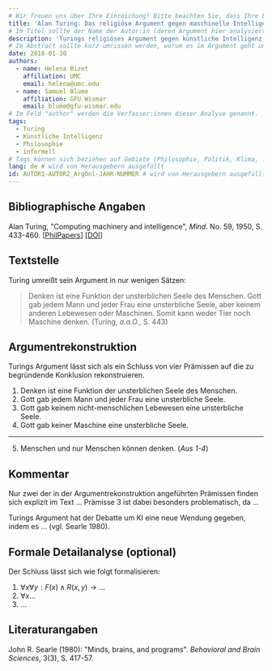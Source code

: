 ```yaml
---
# Wir freuen uns über Ihre Einreichung! Bitte beachten Sie, dass Ihre Einreichung nicht-anonym begutachtet wird und dass sich das Herausgeberteam vorenthält, Einreichungen zurückzuweisen. Mit der Einreichung stimmen Sie der Publikation davon inkl. Ihres Namens und der Email-Adresse auf der Webseite http://www.argumentation.online unter der Creative Commons Lizenz (CC BY-NC, https://creativecommons.org/licenses/by-nc/4.0/) zu.
title: 'Alan Turing: Das religiöse Argument gegen maschinelle Intelligenz -- Muster' 
# Im Titel sollte der Name der Autor:in (deren Argument hier analysiert wird) und ein Inhaltshinweis stehen, z.B. "René Descartes: Das Traumargument" oder "Platon: Das Euthyphron-Dilemma".
description: 'Turings religiöses Argument gegen künstliche Intelligenz begründet, dass es keine denkenden Maschinen geben kann, und verweist dabei auf die göttliche, unsterbliche Seele des Menschen. Die hier vorgestellte informelle Rekonstruktion stellt insbesondere die substantiellen metaphysischen Annahmen des Arguments, welche in der Philosophie des Geistes umstritten sind, heraus.'  
# Im Abstract sollte kurz umrissen werden, worum es im Argument geht und ggf. welche Besonderheiten die vorgetragene Rekonstruktion aufweist (etwa: Analogieargument). Umfang: 100-200 Wörter.
date: 2018-01-30
authors: 
  - name: Helena Bizet
    affiliation: UMC
    email: helena@umc.edu
  - name: Samuel Blume
    affiliation: GFU Wismar
    email: blume@gfu-wismar.edu
# Im Feld "author" werden die Verfasser:innen dieser Analyse genannt. 
tags: 
  - Turing
  - Künstliche Intelligenz
  - Philosophie
  - informell
# Tags können sich beziehen auf Gebiete (Philosophie, Politik, Klima, ...), Schulstufe (Sek I, Sek II, Uni), Sprache des Originaltextes (Griechisch, Latein, Englisch, Französisch, Deutsch, Spanisch, Italienisch), eingesetzte Rekonstruktionstechniken (informell, formal, Aussagenlogik, Prädikatenlogik, Modallogik, Höherstufige/andere Logik), Autor:in der Originaltexte
lang: de # wird von Herausgebern ausgefüllt
id: AUTOR1-AUTOR2_ArgOnl-JAHR-NUMMER # wird von Herausgebern ausgefüllt
---
```



## Bibliographische Angaben

<!--Bibliographische Angaben zur analysierten Textstelle, falls möglich mit Weblinks-->

Alan Turing, "Computing machinery and intelligence", *Mind*. No. 59, 1950, S. 433-460. [[PhilPapers](https://philpapers.org/rec/TURCMA)] [[DOI](http://dx.doi.org/10.1093/mind/LIX.236.433)]


## Textstelle

<!--Die Textstelle in der Originalsprache und/oder in deutscher Übersetzung. Bitte beachten Sie die Urheberrechte. Tipp: Wenn Sie eine lange, urherebrechtlich geschützte Textstelle zitieren, so können Sie die Sätze nummerieren -- "[1] ... [2] ... [3] ..." -- und im Folgenden auf die einzelnen Sätze explizit verweisen, sodass deutlich wird, dass das Zitat als Beleg der hier vorgestellten Rekonstruktion dient und die Nutzung des urheberrechtlich geschützten Textes in ihrem Umfang durch den besonderen Zweck gerechtfertigt ist.-->

Turing umreißt sein Argument in nur wenigen Sätzen:

> Denken ist eine Funktion der unsterblichen Seele des Menschen. Gott gab jedem Mann und jeder Frau eine unsterbliche Seele, aber keinem anderen Lebewesen oder Maschinen. Somit kann weder Tier noch Maschine denken. (Turing, *a.a.O.*, S. 443)


## Argumentrekonstruktion

<!--Das Argument wird natürlichsprachlich und in Standardform rekonstruiert. Mehrere alternative Rekonstruktionen des Arguments sind zulässig, sofern diese aufeinander bezogen sind.-->

Turings Argument lässt sich als ein Schluss von vier Prämissen auf die zu begründende Konklusion rekonstruieren.

1. Denken ist eine Funktion der unsterblichen Seele des Menschen.
2. Gott gab jedem Mann und jeder Frau eine unsterbliche Seele.
3. Gott gab keinem nicht-menschlichen Lebewesen eine unsterbliche Seele.
4. Gott gab keiner Maschine eine unsterbliche Seele.

---

5. Menschen und nur Menschen können denken. (*Aus 1-4*)

## Kommentar

<!--In den Kommentar zur Argumentrekonstruktion gehört zum Beispiel die Einbettung des Arguments in ein Thema oder einen philosophiehistorischen Kontext oder der Hinweis auf problematische Annahmen im Argument, aber keine von der Rekonstruktion losgelöste Beurteilung oder Stellungnahme.-->

Nur zwei der in der Argumentrekonstruktion angeführten Prämissen finden sich explizit im Text ... Prämisse 3 ist dabei besonders problematisch, da ...

Turings Argument hat der Debatte um KI eine neue Wendung gegeben, indem es ... (vgl. Searle 1980).


## Formale Detailanalyse (optional)

<!--Das Argument oder einzelne (etwa besonders undurchsichtige) Teilschritte können hier formalisiert dargestellt werden.-->

Der Schluss lässt sich wie folgt formalisieren:

1. $\forall x \forall y: F(x) \land R(x,y) \rightarrow \ldots$ 
2. $\forall x \ldots$
3. ...


## Literaturangaben

<!--Die für die Rekonstruktion verwendete Literatur kann hier angegeben werden.-->

John R. Searle (1980): "Minds, brains, and programs". *Behavioral and Brain Sciences*, 3(3), S. 417-57. 



